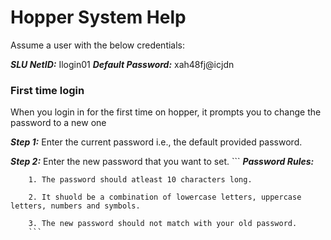 <h1>Hopper System Help</h1>
Assume a user with the below credentials:

***SLU NetID:*** Ilogin01
***Default Password:*** xah48fj@icjdn
<h3>First time login</h3>
When you login in for the first time on hopper, it prompts you to change the password to a new one

***Step 1:*** Enter the current password i.e., the default provided password.

***Step 2:*** Enter the new password that you want to set.
        ```
        ***Password Rules:***
        
        1. The password should atleast 10 characters long.

        2. It shuold be a combination of lowercase letters, uppercase letters, numbers and symbols.

        3. The new password should not match with your old password.
        ```
